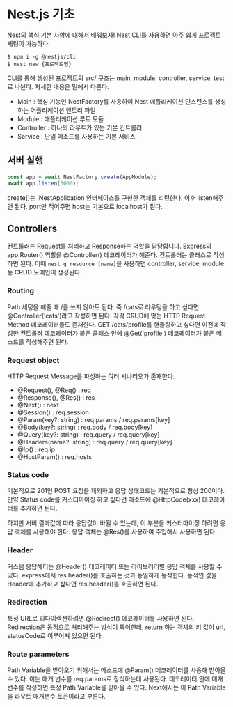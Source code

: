 # Nest.js 기초

Nest의 핵심 기본 사항에 대해서 배워보자! Nest CLI를 사용하면 아주 쉽게 프로젝트 세팅이 가능하다.

```shell
$ npm i -g @nestjs/cli
$ nest new {프로젝트명}
```

CLI를 통해 생성된 프로젝트의 src/ 구조는 main, module, controller, service, test로 나뉜다. 자세한 내용은 밑에서 다룬다.

- Main : 핵심 기능인 NestFactory를 사용하여 Nest 애플리케이션 인스턴스를 생성하는 어플리케이션 엔트리 파일
- Module : 애플리케이션 루트 모듈
- Controller : 하나의 라우트가 있는 기본 컨트롤러
- Service : 단일 메소드를 사용하는 기본 서비스

## 서버 실행
```typescript
const app = await NestFactory.create(AppModule);
await app.listen(3000);
```

create()는 INestApplication 인터페이스를 구현한 객체를 리턴한다. 이후 listen해주면 된다. port만 적어주면 host는 기본으로 localhost가 된다.

## Controllers
컨트롤러는 Request를 처리하고 Response하는 역할을 담당합니다. Express의 app.Router() 역할을 @Controller() 데코레이터가 해준다. 컨트롤러는 클래스로 작성하면 된다. 이때 `nest g resource [name]`을 사용하면 controller, service, module 등 CRUD 도메인이 생성된다.

### Routing
Path 세팅을 해줄 때 /를 쓰지 않아도 된다. 즉 /cats로  라우팅을 하고 싶다면 @Controller('cats')라고 작성하면 된다. 각각 CRUD에 맞는 HTTP Request Method 데코레이터들도 존재한다. GET /cats/profile를 핸들링하고 싶다면 이전에 작성한 컨트롤러 데코레이터가 붙은 클래스 안에 @Get('profile') 데코레이터가 붙은 메소드를 작성해주면 된다.

### Request object
HTTP Request Message를 파싱하는 여러 시나리오가 존재한다.
- @Request(), @Req() : req
- @Response(), @Res() : res
- @Next() : next
- @Session() : req.session
- @Param(key?: string) : req.params / req.params[key]
- @Body(key?: string) : req.body / req.body[key]
- @Query(key?: string) : req.query / req.query[key]
- @Headers(name?: string) : req.query / req.query[key]
- @Ip() : req.ip
- @HostParam() : req.hosts

### Status code
기본적으로 201인 POST 요청을 제외하고 응답 상태코드는 기본적으로 항상 200이다. 만약 Status code를 커스터마이징 하고 싶다면 메소드에 @HttpCode(xxx) 데코레이터를 추가하면 된다.

하지만 서버 결과값에 따라 응답값이 바뀔 수 있는데, 이 부분을 커스터마이징 하려면 응답 객체를 사용해야 한다. 응답 객체는 @Res()를 사용하여 주입해서 사용하면 된다.

### Header
커스텀 응답헤더는 @Header() 데코레이터 또는 라이브러리별 응답 객체를 사용할 수 있다. express에서 res.header()를 호출하는 것과 동일하게 동작한다. 동적인 값을 Header에 추가하고 싶다면 res.header()를 호출하면 된다.

### Redirection
특정 URL로 리다이렉션하려면 @Redirect() 데코레이터를 사용하면 된다. Redirection은 동적으로 처리해주는 방식이 특이한데, return 하는 객체의 키 값이 url, statusCode로 이루어져 있으면 된다.

### Route parameters
Path Variable을 받아오기 위해서는 메소드에 @Param() 데코레이터를 사용해 받아올 수 있다. 이는 매개 변수를 req.params로 장식하는데 사용된다. 데코레이터 안에 매개 변수를 작성하면 특정 Path Variable을 받아올 수 있다. Next에서는 이 Path Variable을 라우트 매개변수 토큰이라고 부른다.


